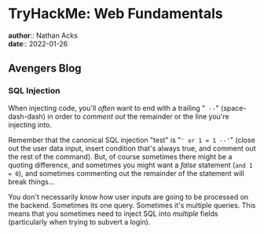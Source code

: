 # TryHackMe: Web Fundamentals

**author**:: Nathan Acks  
**date**:: 2022-01-26

## Avengers Blog

### SQL Injection

When injecting code, you'll *often* want to end with a trailing "` --`" (space-dash-dash) in order to *comment out* the remainder or the line you're injecting into.

Remember that the canonical SQL injection "test" is "`' or 1 = 1 --'`"  (close out the user data input, insert condition that's always true, and comment out the rest of the command). But, of course sometimes there might be a quoting difference, and sometimes you might want a *false* statement (`and 1 = 0`), and sometimes commenting out the remainder of the statement will break things...

You don't necessarily know *how* user inputs are going to be processed on the backend. Sometimes its one query. Sometimes it's multiple queries. This means that you sometimes need to inject SQL into *multiple* fields (particularly when trying to subvert a login).
